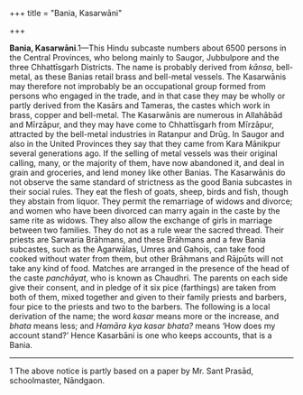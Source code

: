 +++
title = "Bania, Kasarwāni"

+++

**Bania, Kasarwāni**.1—This Hindu subcaste numbers about 6500 persons in the Central Provinces, who belong mainly to Saugor, Jubbulpore and the three Chhattīsgarh Districts. The name is probably derived from *kānsa*, bell-metal, as these Banias retail brass and bell-metal vessels. The Kasarwānis may therefore not improbably be an occupational group formed from persons who engaged in the trade, and in that case they may be wholly or partly derived from the Kasārs and Tameras, the castes which work in brass, copper and bell-metal. The Kasarwānis are numerous in Allahābād and Mīrzāpur, and they may have come to Chhattīsgarh from Mīrzāpur, attracted by the bell-metal industries in Ratanpur and Drūg. In Saugor and also in the United Provinces they say that they came from Kara Mānikpur several generations ago. If the selling of metal vessels was their original calling, many, or the majority of them, have now abandoned it, and deal in grain and groceries, and lend money like other Banias. The Kasarwānis do not observe the same standard of strictness as the good Bania subcastes in their social rules. They eat the flesh of goats, sheep, birds and fish, though they abstain from liquor. They permit the remarriage of widows and divorce; and women who have been divorced can marry again in the caste by the same rite as widows. They also allow the exchange of girls in marriage between two families. They do not as a rule wear the sacred thread. Their priests are Sarwaria Brāhmans, and these Brāhmans and a few Bania subcastes, such as the Agarwālas, Umres and Gahois, can take food cooked without water from them, but other Brāhmans and Rājpūts will not take any kind of food. Matches are arranged in the presence of the head of the caste *panchāyat*, who is known as Chaudhri. The parents on each side give their consent, and in pledge of it six pice \(farthings\) are taken from both of them, mixed together and given to their family priests and barbers, four pice to the priests and two to the barbers. The following is a local derivation of the name; the word *kasar* means more or the increase, and *bhata* means less; and *Hamāra kya kasar bhata?* means ‘How does my account stand?’ Hence Kasarbāni is one who keeps accounts, that is a Bania. 


* * *

1 The above notice is partly based on a paper by Mr. Sant Prasād, schoolmaster, Nāndgaon. 



